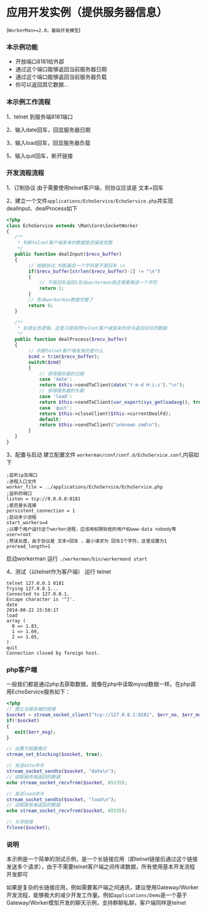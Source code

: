 # 应用开发实例（提供服务器信息）
(```WorkerMan>=2.0，基础开发模型```)

### 本示例功能
* 开放端口8181给外部
* 通过这个端口能够返回当前服务器日期
* 通过这个端口能够返回当前服务器负载
* 你可以返回其它数据...

### 本示例工作流程
1、telnet 到服务端8181端口

2、输入date回车，回显服务器日期

3、输入load回车，回显服务器负载

5、输入quit回车，断开链接


### 开发流程流程
1、订制协议
由于需要使用telnet客户端，则协议应该是 文本+回车

2、建立一个文件```applications/EchoService/EchoService.php```并实现dealInput、dealProcess如下

```php
<?php
class EchoService extends \Man\Core\SocketWorker
{
   /**
    * 判断telnet客户端发来的数据是否接收完整
    */
   public function dealInput($recv_buffer)
   {
        // 根据协议,判断最后一个字符是不是回车 \n
        if($recv_buffer[strlen($recv_buffer)-1] != "\n")
        {
            // 不是回车返回1告诉workerman我还需要再读一个字符
            return 1;
        }
        // 告诉workerman数据完整了
        return 0;
   }

   /**
    * 处理业务逻辑，这里只是按照telnet客户端发来的命令返回对应的数据
    */
   public function dealProcess($recv_buffer)
   {
        // 判断telnet客户端发来的是什么
        $cmd = trim($recv_buffer);
        switch($cmd)
        {
            // 获得服务器的日期
            case 'date':
            return $this->sendToClient(date('Y-m-d H:i:s')."\n");
            // 获得服务器的负载
            case 'load':
            return $this->sendToClient(var_export(sys_getloadavg(), true)."\n");
            case 'quit':
            return $this->closeClient($this->currentDealFd);
            default:
            return $this->sendToClient("unknown cmd\n");
        }
   }
}

```

3、配置与启动
建立配置文件 ```workerman/conf/conf.d/EchoService.conf```,内容如下
```in
;监听ip及端口
;进程入口文件
worker_file = ../applications/EchoService/EchoService.php
;监听的端口
listen = tcp://0.0.0.0:8181
;是否是长连接
persistent_connection = 1
;启动多少进程
start_workers=4
;以哪个用户运行这个worker进程，应该用权限较低的用户如www-data nobody等
user=root
;预读长度，由于协议是 文本+回车 ，最小请求为 回车1个字符，这里设置为1
preread_length=1
```
启动workerman 运行 ```./workerman/bin/workermand start```

4、测试（以telnet作为客户端）
运行 telnet
```
telnet 127.0.0.1 8181
Trying 127.0.0.1...
Connected to 127.0.0.1.
Escape character is '^]'.
date
2014-08-22 15:50:17
load
array (
  0 => 1.83,
  1 => 1.69,
  2 => 1.65,
)
quit
Connection closed by foreign host.
```

### php客户端
一般我们都是通过php去获取数据，就像在php中读取mysql数据一样。在php调用EchoService服务如下：
```php
<?php
// 建立与服务端的链接
$socket = stream_socket_client("tcp://127.0.0.1:8181", $err_no, $err_msg);
if(!$socket)
{
   exit($err_msg);
}

// 设置为阻塞模式
stream_set_blocking($socket, true);

// 发送date命令
stream_socket_sendto($socket, "date\n");
// 读取服务端返回的数据
echo stream_socket_recvfrom($socket, 65535);

// 发送load命令
stream_socket_sendto($socket, "load\n");
// 读取服务端返回的数据
echo stream_socket_recvfrom($socket, 65535);

// 关闭链接
fclose($socket);
```

### 说明
本示例是一个简单的测试示例，是一个长链接应用（即telnet链接后通过这个链接发送多个请求），由于不需要telnet客户端之间传递数据，所有使用基本开发流程开发即可

如果是复杂的长链接应用，例如需要客户端之间通讯，建议使用Gateway/Worker开发流程，能够极大的减少开发工作量。例如```applications/Demo```是一个基于Gateway/Worker模型开发的聊天示例，支持群聊私聊，客户端同样是telnet



